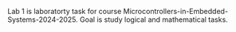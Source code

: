 Lab 1 is laboratorty task for course Microcontrollers-in-Embedded-Systems-2024-2025. Goal is study logical and mathematical tasks.
